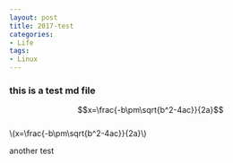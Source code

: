 ```yaml
---
layout: post  
title: 2017-test  
categories: 
- Life
tags:
- Linux
---
```


### this is a test md file
<script type="text/javascript" src="http://cdn.mathjax.org/mathjax/latest/MathJax.js?config=default"></script>
$$x=\frac{-b\pm\sqrt{b^2-4ac}}{2a}$$   
\\(x=\frac{-b\pm\sqrt{b^2-4ac}}{2a}\\)   

another test
